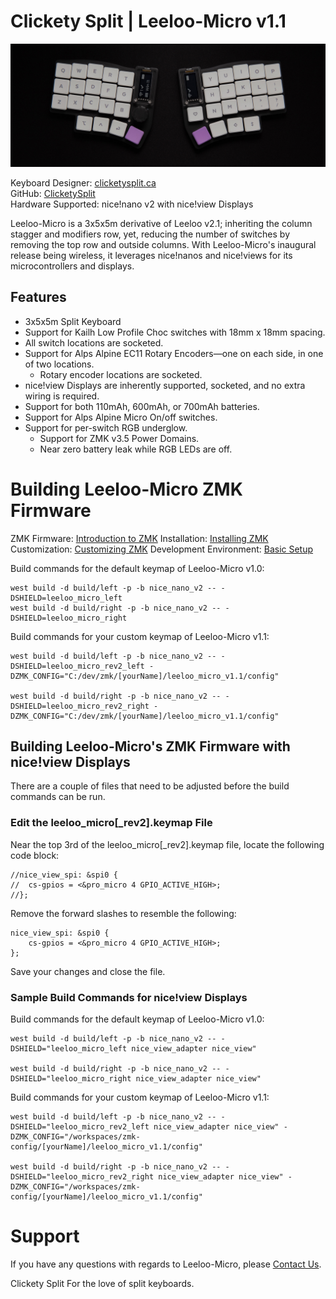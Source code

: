 # Clickety Split | Leeloo-Micro v1.1

![Leeloo-Micro v1.1 Wireless](https://github.com/ClicketySplit/build-guides/blob/main/leeloo/images/gallery/Leeloo-Micro-v1-ZMK.jpg)

Keyboard Designer: [clicketysplit.ca](https://clicketysplit.ca) \
GitHub: [ClicketySplit](https://github.com/ClicketySplit) \
Hardware Supported: nice!nano v2 with nice!view Displays

Leeloo-Micro is a 3x5x5m derivative of Leeloo v2.1; inheriting the column stagger and modifiers row, yet, reducing the number of switches by removing the top row and outside columns. With Leeloo-Micro's inaugural release being wireless, it leverages nice!nanos and nice!views for its microcontrollers and displays.

## Features

- 3x5x5m Split Keyboard
- Support for Kailh Low Profile Choc switches with 18mm x 18mm spacing.
- All switch locations are socketed.
- Support for Alps Alpine EC11 Rotary Encoders—one on each side, in one of two locations.
  - Rotary encoder locations are socketed.
- nice!view Displays are inherently supported, socketed, and no extra wiring is required.
- Support for both 110mAh, 600mAh, or 700mAh batteries.
- Support for Alps Alpine Micro On/off switches.
- Support for per-switch RGB underglow.
  - Support for ZMK v3.5 Power Domains.
  - Near zero battery leak while RGB LEDs are off.

# Building Leeloo-Micro ZMK Firmware

ZMK Firmware: [Introduction to ZMK](https://zmk.dev/docs/)
Installation: [Installing ZMK](https://zmk.dev/docs/user-setup)
Customization: [Customizing ZMK](https://zmk.dev/docs/customization)
Development Environment: [Basic Setup](https://zmk.dev/docs/development/setup)

Build commands for the default keymap of Leeloo-Micro v1.0:

```
west build -d build/left -p -b nice_nano_v2 -- -DSHIELD=leeloo_micro_left
west build -d build/right -p -b nice_nano_v2 -- -DSHIELD=leeloo_micro_right
```

Build commands for your custom keymap of Leeloo-Micro v1.1:

```
west build -d build/left -p -b nice_nano_v2 -- -DSHIELD=leeloo_micro_rev2_left -DZMK_CONFIG="C:/dev/zmk/[yourName]/leeloo_micro_v1.1/config"

west build -d build/right -p -b nice_nano_v2 -- -DSHIELD=leeloo_micro_rev2_right -DZMK_CONFIG="C:/dev/zmk/[yourName]/leeloo_micro_v1.1/config"
```

## Building Leeloo-Micro's ZMK Firmware with nice!view Displays

There are a couple of files that need to be adjusted before the build commands can be run.

### Edit the leeloo_micro[_rev2].keymap File

Near the top 3rd of the leeloo_micro[_rev2].keymap file, locate the following code block:

```
//nice_view_spi: &spi0 {
//  cs-gpios = <&pro_micro 4 GPIO_ACTIVE_HIGH>;
//};
```

Remove the forward slashes to resemble the following:

```
nice_view_spi: &spi0 {
    cs-gpios = <&pro_micro 4 GPIO_ACTIVE_HIGH>;
};
```

Save your changes and close the file.

### Sample Build Commands for nice!view Displays

Build commands for the default keymap of Leeloo-Micro v1.0:

```
west build -d build/left -p -b nice_nano_v2 -- -DSHIELD="leeloo_micro_left nice_view_adapter nice_view"

west build -d build/right -p -b nice_nano_v2 -- -DSHIELD="leeloo_micro_right nice_view_adapter nice_view"
```

Build commands for your custom keymap of Leeloo-Micro v1.1:

```
west build -d build/left -p -b nice_nano_v2 -- -DSHIELD="leeloo_micro_rev2_left nice_view_adapter nice_view" -DZMK_CONFIG="/workspaces/zmk-config/[yourName]/leeloo_micro_v1.1/config"

west build -d build/right -p -b nice_nano_v2 -- -DSHIELD="leeloo_micro_rev2_right nice_view_adapter nice_view" -DZMK_CONFIG="/workspaces/zmk-config/[yourName]/leeloo_micro_v1.1/config"
```

# Support

If you have any questions with regards to Leeloo-Micro, please [Contact Us](https://clicketysplit.ca/pages/contact-us).

Clickety Split
For the love of split keyboards.
